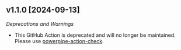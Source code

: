 ## v1.1.0 [2024-09-13]

_Deprecations and Warnings_

- This GitHub Action is deprecated and will no longer be maintained. Please use [powerpipe-action-check](https://github.com/turbot/powerpipe-action-check).

